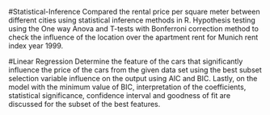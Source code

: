 #Statistical-Inference
Compared the rental price per square meter between different cities using statistical inference methods in R. Hypothesis testing using the One way Anova and T-tests with Bonferroni correction method to check the influence of the location over the apartment rent for Munich rent index year 1999.

#Linear Regression
Determine the feature of the cars that significantly influence the price of the cars from the given data set using the best subset selection variable influence on the output using AIC and BIC. Lastly, on the model with the minimum value of BIC, interpretation of the coefficients, statistical significance, confidence interval and goodness of fit are discussed for the subset of the best features.
